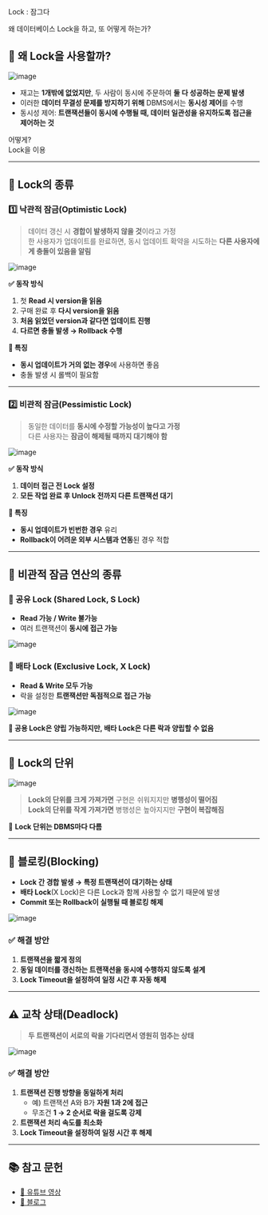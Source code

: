 Lock : 잠그다

왜 데이터베이스 Lock을 하고, 또 어떻게 하는가?

## **📌 왜 Lock을 사용할까?**

![image](https://github.com/user-attachments/assets/be93fe45-4fec-4b4e-bc0c-49a3fd82d3b2)


-   재고는 **1개밖에 없었지만**, 두 사람이 동시에 주문하여 **둘 다 성공하는 문제 발생**
-   이러한 **데이터 무결성 문제를 방지하기 위해** DBMS에서는 **동시성 제어**를 수행
-   동시성 제어: **트랜잭션들이 동시에 수행될 때, 데이터 일관성을 유지하도록 접근을 제어하는 것**

어떻게?  
Lock을 이용

---

## **🔑 Lock의 종류**

### **1️⃣ 낙관적 잠금(Optimistic Lock)**

> 데이터 갱신 시 **경합이 발생하지 않을 것**이라고 가정  
> 한 사용자가 업데이트를 완료하면, 동시 업데이트 확약을 시도하는 **다른 사용자에게 충돌이 있음을 알림**

![image](https://github.com/user-attachments/assets/0619bebe-dbe7-4ee3-ad45-881733fdb73c)


**✅ 동작 방식**

1.  첫 **Read 시 version을 읽음**
2.  구매 완료 후 **다시 version을 읽음**
3.  **처음 읽었던 version과 같다면 업데이트 진행**
4.  **다르면 충돌 발생 → Rollback 수행**

**📌 특징**

-   **동시 업데이트가 거의 없는 경우**에 사용하면 좋음
-   충돌 발생 시 롤백이 필요함

---

### **2️⃣ 비관적 잠금(Pessimistic Lock)**

> 동일한 데이터를 **동시에 수정할 가능성이 높다고 가정**  
> 다른 사용자는 **잠금이 해제될 때까지 대기해야 함**

![image](https://github.com/user-attachments/assets/bd28fa08-3c5a-443f-8190-0051a2660fec)


**✅ 동작 방식**

1.  **데이터 접근 전 Lock 설정**
2.  **모든 작업 완료 후 Unlock 전까지 다른 트랜잭션 대기**

**📌 특징**

-   **동시 업데이트가 빈번한 경우** 유리
-   **Rollback이 어려운 외부 시스템과 연동**된 경우 적합

---

## **🔐 비관적 잠금 연산의 종류**

### **🔹 공유 Lock (Shared Lock, S Lock)**

-   **Read 가능 / Write 불가능**
-   여러 트랜잭션이 **동시에 접근 가능**

![image](https://github.com/user-attachments/assets/e61df8b1-5a64-49f2-865a-987ea583040d)


### **🔹 배타 Lock (Exclusive Lock, X Lock)**

-   **Read & Write 모두 가능**
-   락을 설정한 **트랜잭션만 독점적으로 접근 가능**

![image](https://github.com/user-attachments/assets/849e8b78-2f72-48a2-ae89-df8c92fc5c4b)


**📌 공용 Lock은 양립 가능하지만, 배타 Lock은 다른 락과 양립할 수 없음**

---

## **📏 Lock의 단위**

![image](https://github.com/user-attachments/assets/7f377198-21de-484c-9e79-a9b7d3de82a5)


> **Lock의 단위를 크게 가져가면** 구현은 쉬워지지만 **병행성이 떨어짐**  
> **Lock의 단위를 작게 가져가면** 병행성은 높아지지만 **구현이 복잡해짐**

🔹 **Lock 단위는 DBMS마다 다름**

---

## **🚨 블로킹(Blocking)**

-   **Lock 간 경합 발생 → 특정 트랜잭션이 대기하는 상태**
-   **배타 Lock**(X Lock)은 다른 Lock과 함께 사용할 수 없기 때문에 발생
-   **Commit 또는 Rollback이 실행될 때 블로킹 해제**

![image](https://github.com/user-attachments/assets/7963da7d-5c4b-420d-b181-88e3c50ed9d4)


### **✅ 해결 방안**

1.  **트랜잭션을 짧게 정의**
2.  **동일 데이터를 갱신하는 트랜잭션을 동시에 수행하지 않도록 설계**
3.  **Lock Timeout을 설정하여 일정 시간 후 자동 해제**

---

## **⚠ 교착 상태(Deadlock)**

> **두 트랜잭션이 서로의 락을 기다리면서 영원히 멈추는 상태**

![image](https://github.com/user-attachments/assets/768f456f-5d97-4e62-acbd-16bb6ca51104)


### **✅ 해결 방안**

1.  **트랜잭션 진행 방향을 동일하게 처리**
    -   예) 트랜잭션 A와 B가 **자원 1과 2에 접근**
    -   무조건 **1 → 2 순서로 락을 걸도록 강제**
2.  **트랜잭션 처리 속도를 최소화**
3.  **Lock Timeout을 설정하여 일정 시간 후 해제**

---

## **📚 참고 문헌**

-   [🔗 유튜브 영상](https://www.youtube.com/watch?v=ZXV6ZqMyJLg)
-   [🔗 블로그](https://ksh-coding.tistory.com/121)
